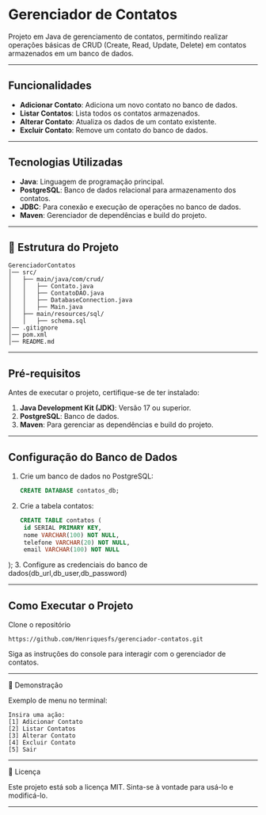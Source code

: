 # Gerenciador de Contatos

Projeto em Java de gerenciamento de contatos, permitindo realizar operações básicas de CRUD (Create, Read, Update, Delete) em contatos armazenados em um banco de dados.

---

## Funcionalidades

- **Adicionar Contato**: Adiciona um novo contato no banco de dados.
- **Listar Contatos**: Lista todos os contatos armazenados.
- **Alterar Contato**: Atualiza os dados de um contato existente.
- **Excluir Contato**: Remove um contato do banco de dados.

---

## Tecnologias Utilizadas

- **Java**: Linguagem de programação principal.
- **PostgreSQL**: Banco de dados relacional para armazenamento dos contatos.
- **JDBC**: Para conexão e execução de operações no banco de dados.
- **Maven**: Gerenciador de dependências e build do projeto.

---
## 📂 Estrutura do Projeto

```
GerenciadorContatos
│── src/
│   ├── main/java/com/crud/
│   │   ├── Contato.java          
│   │   ├── ContatoDAO.java      
│   │   ├── DatabaseConnection.java 
│   │   ├── Main.java             
│   ├── main/resources/sql/
│   │   ├── schema.sql            
│── .gitignore
│── pom.xml
│── README.md
```
---
## Pré-requisitos

Antes de executar o projeto, certifique-se de ter instalado:

1. **Java Development Kit (JDK)**: Versão 17 ou superior.
2. **PostgreSQL**: Banco de dados.
3. **Maven**: Para gerenciar as dependências e build do projeto.

---

## Configuração do Banco de Dados

1. Crie um banco de dados no PostgreSQL:
   ```sql
   CREATE DATABASE contatos_db;
2. Crie a tabela contatos:
   ```sql
   CREATE TABLE contatos (
    id SERIAL PRIMARY KEY,
    nome VARCHAR(100) NOT NULL,
    telefone VARCHAR(20) NOT NULL,
    email VARCHAR(100) NOT NULL
);
3. Configure as credenciais do banco de dados(db_url,db_user,db_password)

---
## Como Executar o Projeto

Clone o repositório

```
https://github.com/Henriquesfs/gerenciador-contatos.git

```
Siga as instruções do console para interagir com o gerenciador de contatos.

---
📸 Demonstração

Exemplo de menu no terminal:

```
Insira uma ação:
[1] Adicionar Contato
[2] Listar Contatos
[3] Alterar Contato
[4] Excluir Contato
[5] Sair
```
---
📜 Licença

Este projeto está sob a licença MIT. Sinta-se à vontade para usá-lo e modificá-lo.

---


